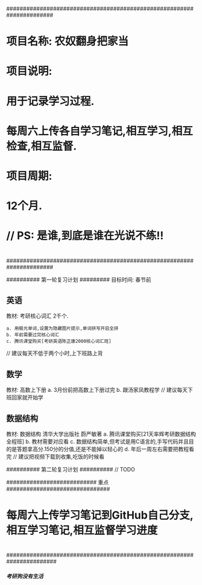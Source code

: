######################################################################
#                               
#  项目名称:  农奴翻身把家当     
#
#  项目说明:  
#            用于记录学习过程.
#            每周六上传各自学习笔记,相互学习,相互检查,相互监督.
#     
#  项目周期:
#            12个月.
#
#   // PS:   是谁,到底是谁在光说不练!!          
#
#                               
######################################################################


########## 第一轮复习计划 #########
目标时间: 春节前

## 英语
教材: 考研核心词汇 2千个.  
	
	a. 用极光单词,设置为隐藏图片提示,单词拼写开启全拼
	b. 年前需要过完核心词汇
	c. 腾讯课堂购买[考研英语陈正康2000核心词汇班]
// 建议每天不低于两个小时,上下班路上背

## 数学
教材: 高数上下册
	a. 3月份前把高数上下册过完
	b. 跟汤家凤教程学
// 建议每天下班回家就开始学

## 数据结构
教材: 数据结构 清华大学出版社 蔚严敏著
	a. 腾讯课堂购买[21天率辉考研数据结构全程班]
	b. 教材需要对应看
        c. 数据结构简单,但考试是用C语言的,手写代码并且目的是答题拿高分.150分的分值,还是不能掉以轻心的
	d. 年后一周左右需要把教程看完
// 建议把视频下载到收集,吃饭的时候看


########## 第二轮复习计划 ##########
// TODO

###########################     重点     ###############################
#                                                                     
#   每周六上传学习笔记到GitHub自己分支,相互学习笔记,相互监督学习进度            
#                                                                      
#######################################################################


##### 考研狗没有生活 
